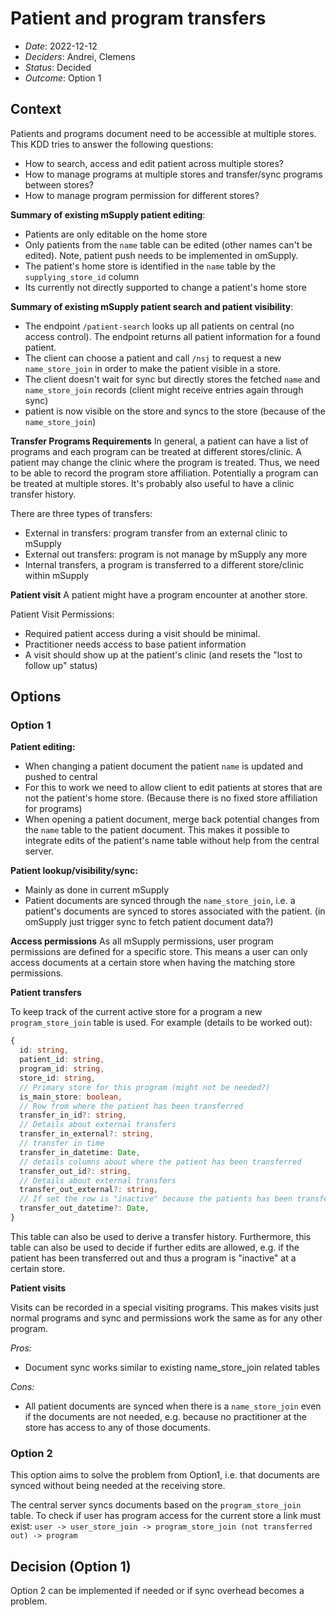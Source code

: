 # Patient and program transfers

- _Date_: 2022-12-12
- _Deciders_: Andrei, Clemens
- _Status_: Decided
- _Outcome_: Option 1

## Context

Patients and programs document need to be accessible at multiple stores.
This KDD tries to answer the following questions:

- How to search, access and edit patient across multiple stores?
- How to manage programs at multiple stores and transfer/sync programs between stores?
- How to manage program permission for different stores?

**Summary of existing mSupply patient editing**:

- Patients are only editable on the home store
- Only patients from the `name` table can be edited (other names can't be edited). Note, patient push needs to be implemented in omSupply.
- The patient's home store is identified in the `name` table by the `supplying_store_id` column
- Its currently not directly supported to change a patient's home store

**Summary of existing mSupply patient search and patient visibility**:

- The endpoint `/patient-search` looks up all patients on central (no access control). The endpoint returns all patient information for a found patient.
- The client can choose a patient and call `/nsj` to request a new `name_store_join` in order to make the patient visible in a store.
- The client doesn't wait for sync but directly stores the fetched `name` and `name_store_join` records (client might receive entries again through sync)
- patient is now visible on the store and syncs to the store (because of the `name_store_join`)

**Transfer Programs Requirements**
In general, a patient can have a list of programs and each program can be treated at different stores/clinic.
A patient may change the clinic where the program is treated.
Thus, we need to be able to record the program store affiliation.
Potentially a program can be treated at multiple stores.
It's probably also useful to have a clinic transfer history.

There are three types of transfers:

- External in transfers: program transfer from an external clinic to mSupply
- External out transfers: program is not manage by mSupply any more
- Internal transfers, a program is transferred to a different store/clinic within mSupply

**Patient visit**
A patient might have a program encounter at another store.

Patient Visit Permissions:

- Required patient access during a visit should be minimal.
- Practitioner needs access to base patient information
- A visit should show up at the patient's clinic (and resets the "lost to follow up" status)

## Options

### Option 1

**Patient editing:**

- When changing a patient document the patient `name` is updated and pushed to central
- For this to work we need to allow client to edit patients at stores that are not the patient's home store.
  (Because there is no fixed store affiliation for programs)
- When opening a patient document, merge back potential changes from the `name` table to the patient document.
  This makes it possible to integrate edits of the patient's name table without help from the central server.

**Patient lookup/visibility/sync:**

- Mainly as done in current mSupply
- Patient documents are synced through the `name_store_join`, i.e. a patient's documents are synced to stores associated with the patient. (in omSupply just trigger sync to fetch patient document data?)

**Access permissions**
As all mSupply permissions, user program permissions are defined for a specific store.
This means a user can only access documents at a certain store when having the matching store permissions.

**Patient transfers**

To keep track of the current active store for a program a new `program_store_join` table is used.
For example (details to be worked out):

```typescript
{
  id: string,
  patient_id: string,
  program_id: string,
  store_id: string,
  // Primary store for this program (might not be needed?)
  is_main_store: boolean,
  // Row from where the patient has been transferred
  transfer_in_id?: string,
  // Details about external transfers
  transfer_in_external?: string,
  // transfer in time
  transfer_in_datetime: Date,
  // details columns about where the patient has been transferred
  transfer_out_id?: string,
  // Details about external transfers
  transfer_out_external?: string,
  // If set the row is "inactive" because the patients has been transferred out
  transfer_out_datetime?: Date,
}
```

This table can also be used to derive a transfer history.
Furthermore, this table can also be used to decide if further edits are allowed, e.g. if the patient has been transferred out and thus a program is "inactive" at a certain store.

**Patient visits**

Visits can be recorded in a special visiting programs.
This makes visits just normal programs and sync and permissions work the same as for any other program.

_Pros:_

- Document sync works similar to existing name_store_join related tables

_Cons:_

- All patient documents are synced when there is a `name_store_join` even if the documents are not needed, e.g. because no practitioner at the store has access to any of those documents.

### Option 2

This option aims to solve the problem from Option1, i.e. that documents are synced without being needed at the receiving store.

The central server syncs documents based on the `program_store_join` table.
To check if user has program access for the current store a link must exist:
`user -> user_store_join -> program_store_join (not transferred out) -> program`

## Decision (Option 1)

Option 2 can be implemented if needed or if sync overhead becomes a problem.
